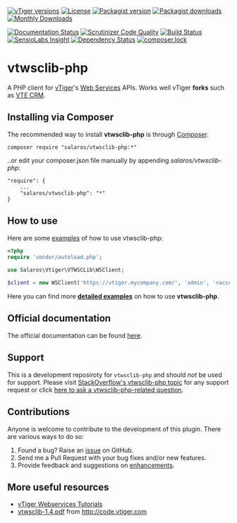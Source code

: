 [![vTiger versions](https://img.shields.io/badge/vTiger-5.x%20|%206.x%20|%207.x-green.svg)](https://wiki.vtiger.com/index.php/Webservices_tutorials)
[![License](https://img.shields.io/packagist/l/salaros/vtwsclib-php.svg)](https://raw.githubusercontent.com/salaros/vtwsclib-php/master/LICENSE)
[![Packagist version](https://img.shields.io/packagist/v/salaros/vtwsclib-php.svg)](https://packagist.org/packages/salaros/vtwsclib-php)
[![Packagist downloads](https://img.shields.io/packagist/dt/salaros/vtwsclib-php.svg)](https://packagist.org/packages/salaros/vtwsclib-php)
[![Monthly Downloads](https://img.shields.io/packagist/dm/salaros/vtwsclib-php.svg)](https://packagist.org/packages/salaros/vtwsclib-php)

[![Documentation Status](https://readthedocs.org/projects/vtwsclib-php/badge/?version=latest)](http://vtwsclib-php.readthedocs.io/en/latest/?badge=latest)
[![Scrutinizer Code Quality](https://scrutinizer-ci.com/g/salaros/vtwsclib-php/badges/quality-score.png?b=master)](https://scrutinizer-ci.com/g/salaros/vtwsclib-php/?branch=master)
[![Build Status](https://scrutinizer-ci.com/g/salaros/vtwsclib-php/badges/build.png?b=master)](https://scrutinizer-ci.com/g/salaros/vtwsclib-php/build-status/master)
[![SensioLabs Insight](https://img.shields.io/sensiolabs/i/f5764af3-0382-444c-ada6-3c2b0f8bf39b.svg)](https://insight.sensiolabs.com/projects/f5764af3-0382-444c-ada6-3c2b0f8bf39b)
[![Dependency Status](https://www.versioneye.com/user/projects/555af8f2634daacd41000171/badge.svg?style=flat-square)](https://www.versioneye.com/user/projects/555af8f2634daacd41000171)
[![composer.lock](https://poser.pugx.org/salaros/vtwsclib-php/composerlock)](https://packagist.org/packages/salaros/vtwsclib-php)

vtwsclib-php
============

A PHP client for [vTiger](https://www.vtiger.com/)'s [Web Services](https://wiki.vtiger.com/index.php/Webservices_tutorials) APIs. Works well vTiger **forks** such as [VTE CRM](http://vtecrm.com/en/).

## Installing via Composer

The recommended way to install **vtwsclib-php** is through [Composer](https://getcomposer.org/download/).

    composer require "salaros/vtwsclib-php:*"

..or edit your composer.json file manually by appending *salaros/vtwsclib-php*:

    "require": {
        ...
        "salaros/vtwsclib-php": "*"
    }

## How to use

Here are some [examples](https://github.com/salaros/vtwsclib-php/wiki) of how to use vtwsclib-php:

```php
<?php
require 'vendor/autoload.php';

use Salaros\Vtiger\VTWSCLib\WSClient;

$client = new WSClient('https://vtiger.mycompany.com/', 'admin', '<accessKey>');
```

Here you can find more **[detailed examples](https://github.com/salaros/vtwsclib-php/wiki)** on how to use **vtwsclib-php**.

## Official documentation

The official documentation can be found [here](http://vtwsclib-php.readthedocs.io/en/latest/WSClient.html).

## Support
This is a development reposiroty for `vtwsclib-php` and should _not_ be used for support.
Please visit [StackOverflow's vtwsclib-php topic](https://stackoverflow.com/questions/tagged/vtwsclib-php) for any support request or click [here to ask a vtwsclib-php-related question](https://stackoverflow.com/questions/ask?tags=vtwsclib-php+vtiger+web-services+api+php).

## Contributions
Anyone is welcome to contribute to the development of this plugin. There are various ways to do so:

1. Found a bug? Raise an [issue](https://github.com/salaros/vtwsclib-php/issues?direction=desc&labels=bug&page=1&sort=created&state=open) on GitHub.
2. Send me a Pull Request with your bug fixes and/or new features.
3. Provide feedback and suggestions on [enhancements](https://github.com/salaros/vtwsclib-php/issues?direction=desc&labels=enhancement&page=1&sort=created&state=open).


## More useful resources
* [vTiger Webservices Tutorials](https://wiki.vtiger.com/index.php/Webservices_tutorials)
* [vtwsclib-1.4.pdf](http://code.vtiger.com/vtiger/vtigercrm-sdk/blob/8230a46668d007ad1f01d2a892f5378c57f328c6/vtwsclib/1.4/vtwsclib-1.4.pdf) from http://code.vtiger.com
